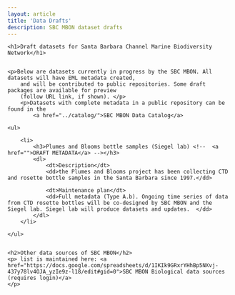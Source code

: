 ```yaml
---
layout: article
title: 'Data Drafts'
description: SBC MBON dataset drafts 
---
```

<div id="scoped-content">
    <style type="text/css" scoped>
        table, th, td {
        border: 1px solid black; 
        padding: 5px;}
        table.figs td, table.figs { border: none; }
    </style>
    <!-- close this div below the point where you want these style rules to apply, eg, bottom of the page. -->
    
    <h1>Draft datasets for Santa Barbara Channel Marine Biodiversity Network</h1>
    
   
    <p>Below are datasets currently in progress by the SBC MBON. All datasets will have EML metadata created, 
        and will be contributed to public repositories. Some draft packages are available for preview
        (follow URL link, if shown). </p>
        <p>Datasets with complete metadata in a public repository can be found in the 
        	<a href="../catalog/">SBC MBON Data Catalog</a>

	

<!--  Template for a new dataset here
<li>
		<h3>TITLE <a href="http://sbc.marinebon.org/cgi-bin/showDraftDataset.cgi?docid=TO_DO">DRAFT METADATA</a></h3>
		<dl>	
			<dt>Description</dt>
			<dd>add description here </dd>

			<dt>Maintenance plan</dt>
			<dd> add description here </dd>
		</dl>
	</li>
-->

	<ul>

		<li>
			<h3>Plumes and Blooms bottle samples (Siegel lab) <!--  <a href="">DRAFT METADATA</a> --></h3>
			<dl>	
				<dt>Description</dt>
				<dd>the Plumes and Blooms project has been collecting CTD and rosette bottle samples in the Santa Barbara since 1997.</dd>

				<dt>Maintenance plan</dt>
				<dd>Full metadata (Type A.b). Ongoing time series of data from CTD rosette bottles will be co-designed by SBC MBON and the Siegel lab. Siegel lab will produce datasets and updates.  </dd>
			</dl>
		</li>
<!--
		<li>
			<h3>Gray Whales (Gray Whale Count)   <a href="">DRAFT METADATA</a>  	</h3>
			<dl>	
				<dt>Description</dt>
				<dd>Human observers record sightings of all cetaceans, Sea otters, and rarer pinnipeds. Only Gray whales on their northbound migration are included. Project began in 2004. for more information, see <a href="http://www.graywhalescount.org/" target="_blank">http://www.graywhalescount.org</a>.</dd>

				<dt>Maintenance plan</dt>
				<dd>Full metadata (Type A.b). Plan TBD </dd>
			</dl>
		</li>
        <li>
        <h3>Giant Kelp biomass (SBC LTER project)  <a href="http://sbc.marinebon.org/cgi-bin/showDraftDataset.cgi?docid=TO_DO">DRAFT METADATA</a>  </h3>
        <dl>
            <dt>Description</dt>
            <dd>30+ year ongoing time series of giant kelp biomass based on LandSat 5-8, ground-truthed against kelp biomass measurements conducted by the SBC LTER. </dd>

            <dt>Maintenance plan</dt>
            <dd>Cited exogenous data owned and managed by the SBC LTER (Type C). Current dataset (based only on Landsat 5) is available <a href="http://sbc.lternet.edu/cgi-bin/showDataset.cgi?docid=knb-lter-sbc.54">here</a>. A new dataset is being designed (by the owners, SBC LTER) to accomodate a) algorithms based on Landsat 7 and 8, b) annual updates  d) NetCDF format, with quarterly  installments.</dd>
        </dl>
    </li>
--> 



	</ul>


	<h2>Other data sources of SBC MBON</h2>
	<p> list is maintained here: <a href="https://docs.google.com/spreadsheets/d/1IKIk9GRxrYHhBp5NXvj-437y78lv4OJA_yzIe9z-l18/edit#gid=0">SBC MBON Biological data sources (requires login)</a>
	</p> 

   